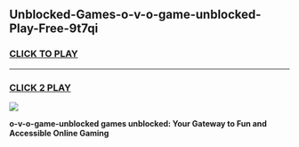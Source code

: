 
## Unblocked-Games-o-v-o-game-unblocked-Play-Free-9t7qi
<h3>
<a href="https://premium76.site?title=o-v-o-game-unblocked&ref=21A">CLICK TO PLAY</a></h3>
<hr>

<h3>
<a href="https://premium76.site?title=o-v-o-game-unblocked&ref=21A">CLICK 2 PLAY</a>
  
</h3>

<a href="https://premium76.site?title=o-v-o-game-unblocked&ref=21A"><img src="https://clearcache.store/games.png"></a>


**o-v-o-game-unblocked games unblocked: Your Gateway to Fun and Accessible Online Gaming**
